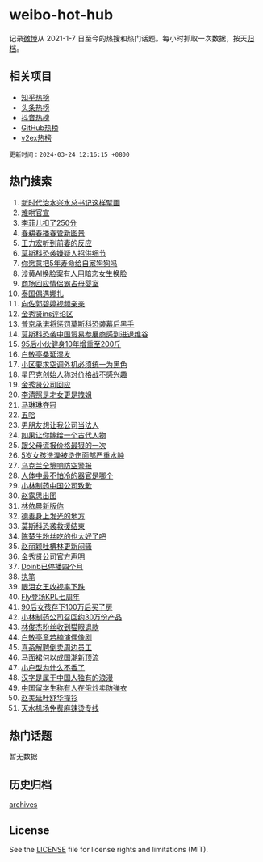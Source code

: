 # weibo-hot-hub

记录[微博](https://www.weibo.com)从 2021-1-7 日至今的热搜和热门话题。每小时抓取一次数据，按天[归档](archives)。

## 相关项目

- [知乎热榜](https://github.com/lonnyzhang423/zhihu-hot-hub)
- [头条热榜](https://github.com/lonnyzhang423/toutiao-hot-hub)
- [抖音热榜](https://github.com/lonnyzhang423/douyin-hot-hub)
- [GitHub热榜](https://github.com/lonnyzhang423/github-hot-hub)
- [v2ex热榜](https://github.com/lonnyzhang423/v2ex-hot-hub)


`更新时间：2024-03-24 12:16:15 +0800`

## 热门搜索

1. [新时代治水兴水总书记这样擘画](https://m.weibo.cn/search?containerid=100103type%3D1%26t%3D10%26q%3D%23%E6%96%B0%E6%97%B6%E4%BB%A3%E6%B2%BB%E6%B0%B4%E5%85%B4%E6%B0%B4%E6%80%BB%E4%B9%A6%E8%AE%B0%E8%BF%99%E6%A0%B7%E6%93%98%E7%94%BB%23&stream_entry_id=51&isnewpage=1&extparam=seat%3D1%26stream_entry_id%3D51%26dgr%3D0%26pos%3D0%26c_type%3D51%26filter_type%3Drealtimehot%26q%3D%2523%25E6%2596%25B0%25E6%2597%25B6%25E4%25BB%25A3%25E6%25B2%25BB%25E6%25B0%25B4%25E5%2585%25B4%25E6%25B0%25B4%25E6%2580%25BB%25E4%25B9%25A6%25E8%25AE%25B0%25E8%25BF%2599%25E6%25A0%25B7%25E6%2593%2598%25E7%2594%25BB%2523%26cate%3D10103%26display_time%3D1711253774%26pre_seqid%3D171125377401201143253)
1. [难哄官宣](https://m.weibo.cn/search?containerid=100103type%3D1%26t%3D10%26q%3D%E9%9A%BE%E5%93%84%E5%AE%98%E5%AE%A3&stream_entry_id=31&isnewpage=1&extparam=seat%3D1%26stream_entry_id%3D31%26lcate%3D5001%26pos%3D0%26filter_type%3Drealtimehot%26realpos%3D1%26q%3D%25E9%259A%25BE%25E5%2593%2584%25E5%25AE%2598%25E5%25AE%25A3%26dgr%3D0%26band_rank%3D1%26c_type%3D31%26flag%3D2%26cate%3D5001%26display_time%3D1711253774%26pre_seqid%3D171125377401201143253)
1. [李菲儿扣了250分](https://m.weibo.cn/search?containerid=100103type%3D1%26t%3D10%26q%3D%23%E6%9D%8E%E8%8F%B2%E5%84%BF%E6%89%A3%E4%BA%86250%E5%88%86%23&stream_entry_id=31&isnewpage=1&extparam=seat%3D1%26stream_entry_id%3D31%26lcate%3D5001%26pos%3D1%26filter_type%3Drealtimehot%26realpos%3D2%26q%3D%2523%25E6%259D%258E%25E8%258F%25B2%25E5%2584%25BF%25E6%2589%25A3%25E4%25BA%2586250%25E5%2588%2586%2523%26dgr%3D0%26band_rank%3D2%26c_type%3D31%26flag%3D1%26cate%3D5001%26display_time%3D1711253774%26pre_seqid%3D171125377401201143253)
1. [春耕春播春管新图景](https://m.weibo.cn/search?containerid=100103type%3D1%26t%3D10%26q%3D%23%E6%98%A5%E8%80%95%E6%98%A5%E6%92%AD%E6%98%A5%E7%AE%A1%E6%96%B0%E5%9B%BE%E6%99%AF%23&stream_entry_id=31&isnewpage=1&extparam=seat%3D1%26stream_entry_id%3D31%26lcate%3D5001%26pos%3D2%26filter_type%3Drealtimehot%26realpos%3D3%26q%3D%2523%25E6%2598%25A5%25E8%2580%2595%25E6%2598%25A5%25E6%2592%25AD%25E6%2598%25A5%25E7%25AE%25A1%25E6%2596%25B0%25E5%259B%25BE%25E6%2599%25AF%2523%26dgr%3D0%26band_rank%3D3%26c_type%3D31%26flag%3D1%26cate%3D5001%26display_time%3D1711253774%26pre_seqid%3D171125377401201143253)
1. [王力宏听到前妻的反应](https://m.weibo.cn/search?containerid=100103type%3D1%26t%3D10%26q%3D%23%E7%8E%8B%E5%8A%9B%E5%AE%8F%E5%90%AC%E5%88%B0%E5%89%8D%E5%A6%BB%E7%9A%84%E5%8F%8D%E5%BA%94%23&stream_entry_id=31&isnewpage=1&extparam=seat%3D1%26stream_entry_id%3D31%26lcate%3D5001%26pos%3D3%26filter_type%3Drealtimehot%26realpos%3D4%26q%3D%2523%25E7%258E%258B%25E5%258A%259B%25E5%25AE%258F%25E5%2590%25AC%25E5%2588%25B0%25E5%2589%258D%25E5%25A6%25BB%25E7%259A%2584%25E5%258F%258D%25E5%25BA%2594%2523%26dgr%3D0%26band_rank%3D4%26c_type%3D31%26flag%3D1%26cate%3D5001%26display_time%3D1711253774%26pre_seqid%3D171125377401201143253)
1. [莫斯科恐袭嫌疑人招供细节](https://m.weibo.cn/search?containerid=100103type%3D1%26t%3D10%26q%3D%23%E8%8E%AB%E6%96%AF%E7%A7%91%E6%81%90%E8%A2%AD%E5%AB%8C%E7%96%91%E4%BA%BA%E6%8B%9B%E4%BE%9B%E7%BB%86%E8%8A%82%23&stream_entry_id=31&isnewpage=1&extparam=seat%3D1%26stream_entry_id%3D31%26lcate%3D5001%26pos%3D4%26filter_type%3Drealtimehot%26realpos%3D5%26q%3D%2523%25E8%258E%25AB%25E6%2596%25AF%25E7%25A7%2591%25E6%2581%2590%25E8%25A2%25AD%25E5%25AB%258C%25E7%2596%2591%25E4%25BA%25BA%25E6%258B%259B%25E4%25BE%259B%25E7%25BB%2586%25E8%258A%2582%2523%26dgr%3D0%26band_rank%3D5%26c_type%3D31%26flag%3D0%26cate%3D5001%26display_time%3D1711253774%26pre_seqid%3D171125377401201143253)
1. [你愿意把5年寿命给自家狗狗吗](https://m.weibo.cn/search?containerid=100103type%3D1%26t%3D10%26q%3D%E4%BD%A0%E6%84%BF%E6%84%8F%E6%8A%8A5%E5%B9%B4%E5%AF%BF%E5%91%BD%E7%BB%99%E8%87%AA%E5%AE%B6%E7%8B%97%E7%8B%97%E5%90%97&stream_entry_id=31&isnewpage=1&extparam=seat%3D1%26stream_entry_id%3D31%26lcate%3D5001%26pos%3D5%26filter_type%3Drealtimehot%26realpos%3D6%26q%3D%25E4%25BD%25A0%25E6%2584%25BF%25E6%2584%258F%25E6%258A%258A5%25E5%25B9%25B4%25E5%25AF%25BF%25E5%2591%25BD%25E7%25BB%2599%25E8%2587%25AA%25E5%25AE%25B6%25E7%258B%2597%25E7%258B%2597%25E5%2590%2597%26dgr%3D0%26band_rank%3D6%26c_type%3D31%26flag%3D0%26cate%3D5001%26display_time%3D1711253774%26pre_seqid%3D171125377401201143253)
1. [涉黄AI换脸案有人用暗恋女生换脸](https://m.weibo.cn/search?containerid=100103type%3D1%26t%3D10%26q%3D%23%E6%B6%89%E9%BB%84AI%E6%8D%A2%E8%84%B8%E6%A1%88%E6%9C%89%E4%BA%BA%E7%94%A8%E6%9A%97%E6%81%8B%E5%A5%B3%E7%94%9F%E6%8D%A2%E8%84%B8%23&stream_entry_id=31&isnewpage=1&extparam=seat%3D1%26stream_entry_id%3D31%26lcate%3D5001%26pos%3D6%26filter_type%3Drealtimehot%26realpos%3D7%26q%3D%2523%25E6%25B6%2589%25E9%25BB%2584AI%25E6%258D%25A2%25E8%2584%25B8%25E6%25A1%2588%25E6%259C%2589%25E4%25BA%25BA%25E7%2594%25A8%25E6%259A%2597%25E6%2581%258B%25E5%25A5%25B3%25E7%2594%259F%25E6%258D%25A2%25E8%2584%25B8%2523%26dgr%3D0%26band_rank%3D7%26c_type%3D31%26flag%3D0%26cate%3D5001%26display_time%3D1711253774%26pre_seqid%3D171125377401201143253)
1. [商场回应情侣霸占母婴室](https://m.weibo.cn/search?containerid=100103type%3D1%26t%3D10%26q%3D%23%E5%95%86%E5%9C%BA%E5%9B%9E%E5%BA%94%E6%83%85%E4%BE%A3%E9%9C%B8%E5%8D%A0%E6%AF%8D%E5%A9%B4%E5%AE%A4%23&stream_entry_id=31&isnewpage=1&extparam=seat%3D1%26stream_entry_id%3D31%26lcate%3D5001%26pos%3D7%26filter_type%3Drealtimehot%26realpos%3D8%26q%3D%2523%25E5%2595%2586%25E5%259C%25BA%25E5%259B%259E%25E5%25BA%2594%25E6%2583%2585%25E4%25BE%25A3%25E9%259C%25B8%25E5%258D%25A0%25E6%25AF%258D%25E5%25A9%25B4%25E5%25AE%25A4%2523%26dgr%3D0%26band_rank%3D8%26c_type%3D31%26flag%3D0%26cate%3D5001%26display_time%3D1711253774%26pre_seqid%3D171125377401201143253)
1. [泰国偶遇娜扎](https://m.weibo.cn/search?containerid=100103type%3D1%26t%3D10%26q%3D%23%E6%B3%B0%E5%9B%BD%E5%81%B6%E9%81%87%E5%A8%9C%E6%89%8E%23&stream_entry_id=31&isnewpage=1&extparam=seat%3D1%26stream_entry_id%3D31%26lcate%3D5001%26pos%3D8%26filter_type%3Drealtimehot%26realpos%3D9%26q%3D%2523%25E6%25B3%25B0%25E5%259B%25BD%25E5%2581%25B6%25E9%2581%2587%25E5%25A8%259C%25E6%2589%258E%2523%26dgr%3D0%26band_rank%3D9%26c_type%3D31%26flag%3D1%26cate%3D5001%26display_time%3D1711253774%26pre_seqid%3D171125377401201143253)
1. [向佐郭碧婷视频亲亲](https://m.weibo.cn/search?containerid=100103type%3D1%26t%3D10%26q%3D%23%E5%90%91%E4%BD%90%E9%83%AD%E7%A2%A7%E5%A9%B7%E8%A7%86%E9%A2%91%E4%BA%B2%E4%BA%B2%23&stream_entry_id=31&isnewpage=1&extparam=seat%3D1%26stream_entry_id%3D31%26lcate%3D5001%26pos%3D9%26filter_type%3Drealtimehot%26realpos%3D10%26q%3D%2523%25E5%2590%2591%25E4%25BD%2590%25E9%2583%25AD%25E7%25A2%25A7%25E5%25A9%25B7%25E8%25A7%2586%25E9%25A2%2591%25E4%25BA%25B2%25E4%25BA%25B2%2523%26dgr%3D0%26band_rank%3D10%26c_type%3D31%26flag%3D0%26cate%3D5001%26display_time%3D1711253774%26pre_seqid%3D171125377401201143253)
1. [金秀贤ins评论区](https://m.weibo.cn/search?containerid=100103type%3D1%26t%3D10%26q%3D%23%E9%87%91%E7%A7%80%E8%B4%A4ins%E8%AF%84%E8%AE%BA%E5%8C%BA%23&stream_entry_id=31&isnewpage=1&extparam=seat%3D1%26stream_entry_id%3D31%26lcate%3D5001%26pos%3D10%26filter_type%3Drealtimehot%26realpos%3D11%26q%3D%2523%25E9%2587%2591%25E7%25A7%2580%25E8%25B4%25A4ins%25E8%25AF%2584%25E8%25AE%25BA%25E5%258C%25BA%2523%26dgr%3D0%26band_rank%3D11%26c_type%3D31%26flag%3D1%26cate%3D5001%26display_time%3D1711253774%26pre_seqid%3D171125377401201143253)
1. [普京承诺将惩罚莫斯科恐袭幕后黑手](https://m.weibo.cn/search?containerid=100103type%3D1%26t%3D10%26q%3D%23%E6%99%AE%E4%BA%AC%E6%89%BF%E8%AF%BA%E5%B0%86%E6%83%A9%E7%BD%9A%E8%8E%AB%E6%96%AF%E7%A7%91%E6%81%90%E8%A2%AD%E5%B9%95%E5%90%8E%E9%BB%91%E6%89%8B%23&stream_entry_id=31&isnewpage=1&extparam=seat%3D1%26stream_entry_id%3D31%26lcate%3D5001%26pos%3D11%26filter_type%3Drealtimehot%26realpos%3D12%26q%3D%2523%25E6%2599%25AE%25E4%25BA%25AC%25E6%2589%25BF%25E8%25AF%25BA%25E5%25B0%2586%25E6%2583%25A9%25E7%25BD%259A%25E8%258E%25AB%25E6%2596%25AF%25E7%25A7%2591%25E6%2581%2590%25E8%25A2%25AD%25E5%25B9%2595%25E5%2590%258E%25E9%25BB%2591%25E6%2589%258B%2523%26dgr%3D0%26band_rank%3D12%26c_type%3D31%26flag%3D1%26cate%3D5001%26display_time%3D1711253774%26pre_seqid%3D171125377401201143253)
1. [莫斯科恐袭中国贸易参展商感到进退维谷](https://m.weibo.cn/search?containerid=100103type%3D1%26t%3D10%26q%3D%23%E8%8E%AB%E6%96%AF%E7%A7%91%E6%81%90%E8%A2%AD%E4%B8%AD%E5%9B%BD%E8%B4%B8%E6%98%93%E5%8F%82%E5%B1%95%E5%95%86%E6%84%9F%E5%88%B0%E8%BF%9B%E9%80%80%E7%BB%B4%E8%B0%B7%23&stream_entry_id=31&isnewpage=1&extparam=seat%3D1%26stream_entry_id%3D31%26lcate%3D5001%26pos%3D12%26filter_type%3Drealtimehot%26realpos%3D13%26q%3D%2523%25E8%258E%25AB%25E6%2596%25AF%25E7%25A7%2591%25E6%2581%2590%25E8%25A2%25AD%25E4%25B8%25AD%25E5%259B%25BD%25E8%25B4%25B8%25E6%2598%2593%25E5%258F%2582%25E5%25B1%2595%25E5%2595%2586%25E6%2584%259F%25E5%2588%25B0%25E8%25BF%259B%25E9%2580%2580%25E7%25BB%25B4%25E8%25B0%25B7%2523%26dgr%3D0%26band_rank%3D13%26c_type%3D31%26flag%3D2%26cate%3D5001%26display_time%3D1711253774%26pre_seqid%3D171125377401201143253)
1. [95后小伙健身10年增重至200斤](https://m.weibo.cn/search?containerid=100103type%3D1%26t%3D10%26q%3D%2395%E5%90%8E%E5%B0%8F%E4%BC%99%E5%81%A5%E8%BA%AB10%E5%B9%B4%E5%A2%9E%E9%87%8D%E8%87%B3200%E6%96%A4%23&stream_entry_id=31&isnewpage=1&extparam=seat%3D1%26stream_entry_id%3D31%26lcate%3D5001%26pos%3D13%26filter_type%3Drealtimehot%26realpos%3D14%26q%3D%252395%25E5%2590%258E%25E5%25B0%258F%25E4%25BC%2599%25E5%2581%25A5%25E8%25BA%25AB10%25E5%25B9%25B4%25E5%25A2%259E%25E9%2587%258D%25E8%2587%25B3200%25E6%2596%25A4%2523%26dgr%3D0%26band_rank%3D14%26c_type%3D31%26flag%3D1%26cate%3D5001%26display_time%3D1711253774%26pre_seqid%3D171125377401201143253)
1. [白敬亭桑延湿发](https://m.weibo.cn/search?containerid=100103type%3D1%26t%3D10%26q%3D%23%E7%99%BD%E6%95%AC%E4%BA%AD%E6%A1%91%E5%BB%B6%E6%B9%BF%E5%8F%91%23&stream_entry_id=31&isnewpage=1&extparam=seat%3D1%26stream_entry_id%3D31%26lcate%3D5001%26pos%3D14%26filter_type%3Drealtimehot%26realpos%3D15%26q%3D%2523%25E7%2599%25BD%25E6%2595%25AC%25E4%25BA%25AD%25E6%25A1%2591%25E5%25BB%25B6%25E6%25B9%25BF%25E5%258F%2591%2523%26dgr%3D0%26band_rank%3D15%26c_type%3D31%26flag%3D1%26cate%3D5001%26display_time%3D1711253774%26pre_seqid%3D171125377401201143253)
1. [小区要求空调外机必须统一为黑色](https://m.weibo.cn/search?containerid=100103type%3D1%26t%3D10%26q%3D%23%E5%B0%8F%E5%8C%BA%E8%A6%81%E6%B1%82%E7%A9%BA%E8%B0%83%E5%A4%96%E6%9C%BA%E5%BF%85%E9%A1%BB%E7%BB%9F%E4%B8%80%E4%B8%BA%E9%BB%91%E8%89%B2%23&stream_entry_id=31&isnewpage=1&extparam=seat%3D1%26stream_entry_id%3D31%26lcate%3D5001%26pos%3D15%26filter_type%3Drealtimehot%26realpos%3D16%26q%3D%2523%25E5%25B0%258F%25E5%258C%25BA%25E8%25A6%2581%25E6%25B1%2582%25E7%25A9%25BA%25E8%25B0%2583%25E5%25A4%2596%25E6%259C%25BA%25E5%25BF%2585%25E9%25A1%25BB%25E7%25BB%259F%25E4%25B8%2580%25E4%25B8%25BA%25E9%25BB%2591%25E8%2589%25B2%2523%26dgr%3D0%26band_rank%3D16%26c_type%3D31%26flag%3D0%26cate%3D5001%26display_time%3D1711253774%26pre_seqid%3D171125377401201143253)
1. [星巴克创始人称对价格战不感兴趣](https://m.weibo.cn/search?containerid=100103type%3D1%26t%3D10%26q%3D%23%E6%98%9F%E5%B7%B4%E5%85%8B%E5%88%9B%E5%A7%8B%E4%BA%BA%E7%A7%B0%E5%AF%B9%E4%BB%B7%E6%A0%BC%E6%88%98%E4%B8%8D%E6%84%9F%E5%85%B4%E8%B6%A3%23&stream_entry_id=31&isnewpage=1&extparam=seat%3D1%26stream_entry_id%3D31%26lcate%3D5001%26pos%3D16%26filter_type%3Drealtimehot%26realpos%3D17%26q%3D%2523%25E6%2598%259F%25E5%25B7%25B4%25E5%2585%258B%25E5%2588%259B%25E5%25A7%258B%25E4%25BA%25BA%25E7%25A7%25B0%25E5%25AF%25B9%25E4%25BB%25B7%25E6%25A0%25BC%25E6%2588%2598%25E4%25B8%258D%25E6%2584%259F%25E5%2585%25B4%25E8%25B6%25A3%2523%26dgr%3D0%26band_rank%3D17%26c_type%3D31%26flag%3D0%26cate%3D5001%26display_time%3D1711253774%26pre_seqid%3D171125377401201143253)
1. [金秀贤公司回应](https://m.weibo.cn/search?containerid=100103type%3D1%26t%3D10%26q%3D%23%E9%87%91%E7%A7%80%E8%B4%A4%E5%85%AC%E5%8F%B8%E5%9B%9E%E5%BA%94%23&stream_entry_id=31&isnewpage=1&extparam=seat%3D1%26stream_entry_id%3D31%26lcate%3D5001%26pos%3D17%26filter_type%3Drealtimehot%26realpos%3D18%26q%3D%2523%25E9%2587%2591%25E7%25A7%2580%25E8%25B4%25A4%25E5%2585%25AC%25E5%258F%25B8%25E5%259B%259E%25E5%25BA%2594%2523%26dgr%3D0%26band_rank%3D18%26c_type%3D31%26flag%3D0%26cate%3D5001%26display_time%3D1711253774%26pre_seqid%3D171125377401201143253)
1. [李清照是才女更是拽姐](https://m.weibo.cn/search?containerid=100103type%3D1%26t%3D10%26q%3D%23%E6%9D%8E%E6%B8%85%E7%85%A7%E6%98%AF%E6%89%8D%E5%A5%B3%E6%9B%B4%E6%98%AF%E6%8B%BD%E5%A7%90%23&stream_entry_id=31&isnewpage=1&extparam=seat%3D1%26stream_entry_id%3D31%26lcate%3D5001%26pos%3D18%26filter_type%3Drealtimehot%26realpos%3D19%26q%3D%2523%25E6%259D%258E%25E6%25B8%2585%25E7%2585%25A7%25E6%2598%25AF%25E6%2589%258D%25E5%25A5%25B3%25E6%259B%25B4%25E6%2598%25AF%25E6%258B%25BD%25E5%25A7%2590%2523%26dgr%3D0%26band_rank%3D19%26c_type%3D31%26flag%3D0%26cate%3D5001%26display_time%3D1711253774%26pre_seqid%3D171125377401201143253)
1. [马琳琳夺冠](https://m.weibo.cn/search?containerid=100103type%3D1%26t%3D10%26q%3D%E9%A9%AC%E7%90%B3%E7%90%B3%E5%A4%BA%E5%86%A0&stream_entry_id=31&isnewpage=1&extparam=seat%3D1%26stream_entry_id%3D31%26lcate%3D5001%26pos%3D19%26filter_type%3Drealtimehot%26realpos%3D20%26q%3D%25E9%25A9%25AC%25E7%2590%25B3%25E7%2590%25B3%25E5%25A4%25BA%25E5%2586%25A0%26dgr%3D0%26band_rank%3D20%26c_type%3D31%26flag%3D1%26cate%3D5001%26display_time%3D1711253774%26pre_seqid%3D171125377401201143253)
1. [五哈](https://m.weibo.cn/search?containerid=100103type%3D1%26t%3D10%26q%3D%E4%BA%94%E5%93%88&stream_entry_id=31&isnewpage=1&extparam=seat%3D1%26stream_entry_id%3D31%26lcate%3D5001%26pos%3D20%26filter_type%3Drealtimehot%26realpos%3D21%26q%3D%25E4%25BA%2594%25E5%2593%2588%26dgr%3D0%26band_rank%3D21%26c_type%3D31%26flag%3D1%26cate%3D5001%26display_time%3D1711253774%26pre_seqid%3D171125377401201143253)
1. [男朋友想让我公司当法人](https://m.weibo.cn/search?containerid=100103type%3D1%26t%3D10%26q%3D%23%E7%94%B7%E6%9C%8B%E5%8F%8B%E6%83%B3%E8%AE%A9%E6%88%91%E5%85%AC%E5%8F%B8%E5%BD%93%E6%B3%95%E4%BA%BA%23&stream_entry_id=31&isnewpage=1&extparam=seat%3D1%26stream_entry_id%3D31%26lcate%3D5001%26pos%3D21%26filter_type%3Drealtimehot%26realpos%3D22%26q%3D%2523%25E7%2594%25B7%25E6%259C%258B%25E5%258F%258B%25E6%2583%25B3%25E8%25AE%25A9%25E6%2588%2591%25E5%2585%25AC%25E5%258F%25B8%25E5%25BD%2593%25E6%25B3%2595%25E4%25BA%25BA%2523%26dgr%3D0%26band_rank%3D22%26c_type%3D31%26flag%3D1%26cate%3D5001%26display_time%3D1711253774%26pre_seqid%3D171125377401201143253)
1. [如果让你嫁给一个古代人物](https://m.weibo.cn/search?containerid=100103type%3D1%26t%3D10%26q%3D%23%E5%A6%82%E6%9E%9C%E8%AE%A9%E4%BD%A0%E5%AB%81%E7%BB%99%E4%B8%80%E4%B8%AA%E5%8F%A4%E4%BB%A3%E4%BA%BA%E7%89%A9%23&stream_entry_id=31&isnewpage=1&extparam=seat%3D1%26stream_entry_id%3D31%26lcate%3D5001%26pos%3D22%26filter_type%3Drealtimehot%26realpos%3D23%26q%3D%2523%25E5%25A6%2582%25E6%259E%259C%25E8%25AE%25A9%25E4%25BD%25A0%25E5%25AB%2581%25E7%25BB%2599%25E4%25B8%2580%25E4%25B8%25AA%25E5%258F%25A4%25E4%25BB%25A3%25E4%25BA%25BA%25E7%2589%25A9%2523%26dgr%3D0%26band_rank%3D23%26c_type%3D31%26flag%3D1%26cate%3D5001%26display_time%3D1711253774%26pre_seqid%3D171125377401201143253)
1. [跟父母谎报价格最狠的一次](https://m.weibo.cn/search?containerid=100103type%3D1%26t%3D10%26q%3D%E8%B7%9F%E7%88%B6%E6%AF%8D%E8%B0%8E%E6%8A%A5%E4%BB%B7%E6%A0%BC%E6%9C%80%E7%8B%A0%E7%9A%84%E4%B8%80%E6%AC%A1&stream_entry_id=31&isnewpage=1&extparam=seat%3D1%26stream_entry_id%3D31%26lcate%3D5001%26pos%3D23%26filter_type%3Drealtimehot%26realpos%3D24%26q%3D%25E8%25B7%259F%25E7%2588%25B6%25E6%25AF%258D%25E8%25B0%258E%25E6%258A%25A5%25E4%25BB%25B7%25E6%25A0%25BC%25E6%259C%2580%25E7%258B%25A0%25E7%259A%2584%25E4%25B8%2580%25E6%25AC%25A1%26dgr%3D0%26band_rank%3D24%26c_type%3D31%26flag%3D1%26cate%3D5001%26display_time%3D1711253774%26pre_seqid%3D171125377401201143253)
1. [5岁女孩洗澡被烫伤面部严重水肿](https://m.weibo.cn/search?containerid=100103type%3D1%26t%3D10%26q%3D%235%E5%B2%81%E5%A5%B3%E5%AD%A9%E6%B4%97%E6%BE%A1%E8%A2%AB%E7%83%AB%E4%BC%A4%E9%9D%A2%E9%83%A8%E4%B8%A5%E9%87%8D%E6%B0%B4%E8%82%BF%23&stream_entry_id=31&isnewpage=1&extparam=seat%3D1%26stream_entry_id%3D31%26lcate%3D5001%26pos%3D24%26filter_type%3Drealtimehot%26realpos%3D25%26q%3D%25235%25E5%25B2%2581%25E5%25A5%25B3%25E5%25AD%25A9%25E6%25B4%2597%25E6%25BE%25A1%25E8%25A2%25AB%25E7%2583%25AB%25E4%25BC%25A4%25E9%259D%25A2%25E9%2583%25A8%25E4%25B8%25A5%25E9%2587%258D%25E6%25B0%25B4%25E8%2582%25BF%2523%26dgr%3D0%26band_rank%3D25%26c_type%3D31%26flag%3D0%26cate%3D5001%26display_time%3D1711253774%26pre_seqid%3D171125377401201143253)
1. [乌克兰全境响防空警报](https://m.weibo.cn/search?containerid=100103type%3D1%26t%3D10%26q%3D%23%E4%B9%8C%E5%85%8B%E5%85%B0%E5%85%A8%E5%A2%83%E5%93%8D%E9%98%B2%E7%A9%BA%E8%AD%A6%E6%8A%A5%23&stream_entry_id=31&isnewpage=1&extparam=seat%3D1%26stream_entry_id%3D31%26lcate%3D5001%26pos%3D25%26filter_type%3Drealtimehot%26realpos%3D26%26q%3D%2523%25E4%25B9%258C%25E5%2585%258B%25E5%2585%25B0%25E5%2585%25A8%25E5%25A2%2583%25E5%2593%258D%25E9%2598%25B2%25E7%25A9%25BA%25E8%25AD%25A6%25E6%258A%25A5%2523%26dgr%3D0%26band_rank%3D26%26c_type%3D31%26flag%3D1%26cate%3D5001%26display_time%3D1711253774%26pre_seqid%3D171125377401201143253)
1. [人体中最不怕冷的器官是哪个](https://m.weibo.cn/search?containerid=100103type%3D1%26t%3D10%26q%3D%23%E4%BA%BA%E4%BD%93%E4%B8%AD%E6%9C%80%E4%B8%8D%E6%80%95%E5%86%B7%E7%9A%84%E5%99%A8%E5%AE%98%E6%98%AF%E5%93%AA%E4%B8%AA%23&stream_entry_id=31&isnewpage=1&extparam=seat%3D1%26stream_entry_id%3D31%26lcate%3D5001%26pos%3D26%26filter_type%3Drealtimehot%26realpos%3D27%26q%3D%2523%25E4%25BA%25BA%25E4%25BD%2593%25E4%25B8%25AD%25E6%259C%2580%25E4%25B8%258D%25E6%2580%2595%25E5%2586%25B7%25E7%259A%2584%25E5%2599%25A8%25E5%25AE%2598%25E6%2598%25AF%25E5%2593%25AA%25E4%25B8%25AA%2523%26dgr%3D0%26band_rank%3D27%26c_type%3D31%26flag%3D0%26cate%3D5001%26display_time%3D1711253774%26pre_seqid%3D171125377401201143253)
1. [小林制药中国公司致歉](https://m.weibo.cn/search?containerid=100103type%3D1%26t%3D10%26q%3D%23%E5%B0%8F%E6%9E%97%E5%88%B6%E8%8D%AF%E4%B8%AD%E5%9B%BD%E5%85%AC%E5%8F%B8%E8%87%B4%E6%AD%89%23&stream_entry_id=31&isnewpage=1&extparam=seat%3D1%26stream_entry_id%3D31%26lcate%3D5001%26pos%3D27%26filter_type%3Drealtimehot%26realpos%3D28%26q%3D%2523%25E5%25B0%258F%25E6%259E%2597%25E5%2588%25B6%25E8%258D%25AF%25E4%25B8%25AD%25E5%259B%25BD%25E5%2585%25AC%25E5%258F%25B8%25E8%2587%25B4%25E6%25AD%2589%2523%26dgr%3D0%26band_rank%3D28%26c_type%3D31%26flag%3D1%26cate%3D5001%26display_time%3D1711253774%26pre_seqid%3D171125377401201143253)
1. [赵露思出图](https://m.weibo.cn/search?containerid=100103type%3D1%26t%3D10%26q%3D%E8%B5%B5%E9%9C%B2%E6%80%9D%E5%87%BA%E5%9B%BE&stream_entry_id=31&isnewpage=1&extparam=seat%3D1%26stream_entry_id%3D31%26lcate%3D5001%26pos%3D28%26filter_type%3Drealtimehot%26realpos%3D29%26q%3D%25E8%25B5%25B5%25E9%259C%25B2%25E6%2580%259D%25E5%2587%25BA%25E5%259B%25BE%26dgr%3D0%26band_rank%3D29%26c_type%3D31%26flag%3D0%26cate%3D5001%26display_time%3D1711253774%26pre_seqid%3D171125377401201143253)
1. [林依晨新版你](https://m.weibo.cn/search?containerid=100103type%3D1%26t%3D10%26q%3D%E6%9E%97%E4%BE%9D%E6%99%A8%E6%96%B0%E7%89%88%E4%BD%A0&stream_entry_id=31&isnewpage=1&extparam=seat%3D1%26stream_entry_id%3D31%26lcate%3D5001%26pos%3D29%26filter_type%3Drealtimehot%26realpos%3D30%26q%3D%25E6%259E%2597%25E4%25BE%259D%25E6%2599%25A8%25E6%2596%25B0%25E7%2589%2588%25E4%25BD%25A0%26dgr%3D0%26band_rank%3D30%26c_type%3D31%26flag%3D1%26cate%3D5001%26display_time%3D1711253774%26pre_seqid%3D171125377401201143253)
1. [德善身上发光的地方](https://m.weibo.cn/search?containerid=100103type%3D1%26t%3D10%26q%3D%E5%BE%B7%E5%96%84%E8%BA%AB%E4%B8%8A%E5%8F%91%E5%85%89%E7%9A%84%E5%9C%B0%E6%96%B9&stream_entry_id=31&isnewpage=1&extparam=seat%3D1%26stream_entry_id%3D31%26lcate%3D5001%26pos%3D30%26filter_type%3Drealtimehot%26realpos%3D31%26q%3D%25E5%25BE%25B7%25E5%2596%2584%25E8%25BA%25AB%25E4%25B8%258A%25E5%258F%2591%25E5%2585%2589%25E7%259A%2584%25E5%259C%25B0%25E6%2596%25B9%26dgr%3D0%26band_rank%3D31%26c_type%3D31%26flag%3D1%26cate%3D5001%26display_time%3D1711253774%26pre_seqid%3D171125377401201143253)
1. [莫斯科恐袭救援结束](https://m.weibo.cn/search?containerid=100103type%3D1%26t%3D10%26q%3D%23%E8%8E%AB%E6%96%AF%E7%A7%91%E6%81%90%E8%A2%AD%E6%95%91%E6%8F%B4%E7%BB%93%E6%9D%9F%23&stream_entry_id=31&isnewpage=1&extparam=seat%3D1%26stream_entry_id%3D31%26lcate%3D5001%26pos%3D31%26filter_type%3Drealtimehot%26realpos%3D32%26q%3D%2523%25E8%258E%25AB%25E6%2596%25AF%25E7%25A7%2591%25E6%2581%2590%25E8%25A2%25AD%25E6%2595%2591%25E6%258F%25B4%25E7%25BB%2593%25E6%259D%259F%2523%26dgr%3D0%26band_rank%3D32%26c_type%3D31%26flag%3D0%26cate%3D5001%26display_time%3D1711253774%26pre_seqid%3D171125377401201143253)
1. [陈楚生粉丝吃的也太好了吧](https://m.weibo.cn/search?containerid=100103type%3D1%26t%3D10%26q%3D%23%E9%99%88%E6%A5%9A%E7%94%9F%E7%B2%89%E4%B8%9D%E5%90%83%E7%9A%84%E4%B9%9F%E5%A4%AA%E5%A5%BD%E4%BA%86%E5%90%A7%23&stream_entry_id=31&isnewpage=1&extparam=seat%3D1%26stream_entry_id%3D31%26lcate%3D5001%26pos%3D32%26filter_type%3Drealtimehot%26realpos%3D33%26q%3D%2523%25E9%2599%2588%25E6%25A5%259A%25E7%2594%259F%25E7%25B2%2589%25E4%25B8%259D%25E5%2590%2583%25E7%259A%2584%25E4%25B9%259F%25E5%25A4%25AA%25E5%25A5%25BD%25E4%25BA%2586%25E5%2590%25A7%2523%26dgr%3D0%26band_rank%3D33%26c_type%3D31%26flag%3D1%26cate%3D5001%26display_time%3D1711253774%26pre_seqid%3D171125377401201143253)
1. [赵丽颖吐槽林更新闷骚](https://m.weibo.cn/search?containerid=100103type%3D1%26t%3D10%26q%3D%23%E8%B5%B5%E4%B8%BD%E9%A2%96%E5%90%90%E6%A7%BD%E6%9E%97%E6%9B%B4%E6%96%B0%E9%97%B7%E9%AA%9A%23&stream_entry_id=31&isnewpage=1&extparam=seat%3D1%26stream_entry_id%3D31%26lcate%3D5001%26pos%3D33%26filter_type%3Drealtimehot%26realpos%3D34%26q%3D%2523%25E8%25B5%25B5%25E4%25B8%25BD%25E9%25A2%2596%25E5%2590%2590%25E6%25A7%25BD%25E6%259E%2597%25E6%259B%25B4%25E6%2596%25B0%25E9%2597%25B7%25E9%25AA%259A%2523%26dgr%3D0%26band_rank%3D34%26c_type%3D31%26flag%3D1%26cate%3D5001%26display_time%3D1711253774%26pre_seqid%3D171125377401201143253)
1. [金秀贤公司官方声明](https://m.weibo.cn/search?containerid=100103type%3D1%26t%3D10%26q%3D%23%E9%87%91%E7%A7%80%E8%B4%A4%E5%85%AC%E5%8F%B8%E5%AE%98%E6%96%B9%E5%A3%B0%E6%98%8E%23&stream_entry_id=31&isnewpage=1&extparam=seat%3D1%26stream_entry_id%3D31%26lcate%3D5001%26pos%3D34%26filter_type%3Drealtimehot%26realpos%3D35%26q%3D%2523%25E9%2587%2591%25E7%25A7%2580%25E8%25B4%25A4%25E5%2585%25AC%25E5%258F%25B8%25E5%25AE%2598%25E6%2596%25B9%25E5%25A3%25B0%25E6%2598%258E%2523%26dgr%3D0%26band_rank%3D35%26c_type%3D31%26flag%3D1%26cate%3D5001%26display_time%3D1711253774%26pre_seqid%3D171125377401201143253)
1. [Doinb已停播四个月](https://m.weibo.cn/search?containerid=100103type%3D1%26t%3D10%26q%3D%23Doinb%E5%B7%B2%E5%81%9C%E6%92%AD%E5%9B%9B%E4%B8%AA%E6%9C%88%23&stream_entry_id=31&isnewpage=1&extparam=seat%3D1%26stream_entry_id%3D31%26lcate%3D5001%26pos%3D35%26filter_type%3Drealtimehot%26realpos%3D36%26q%3D%2523Doinb%25E5%25B7%25B2%25E5%2581%259C%25E6%2592%25AD%25E5%259B%259B%25E4%25B8%25AA%25E6%259C%2588%2523%26dgr%3D0%26band_rank%3D36%26c_type%3D31%26flag%3D1%26cate%3D5001%26display_time%3D1711253774%26pre_seqid%3D171125377401201143253)
1. [执笔](https://m.weibo.cn/search?containerid=100103type%3D1%26t%3D10%26q%3D%E6%89%A7%E7%AC%94&stream_entry_id=31&isnewpage=1&extparam=seat%3D1%26stream_entry_id%3D31%26lcate%3D5001%26pos%3D36%26filter_type%3Drealtimehot%26realpos%3D37%26q%3D%25E6%2589%25A7%25E7%25AC%2594%26dgr%3D0%26band_rank%3D37%26c_type%3D31%26flag%3D1%26cate%3D5001%26display_time%3D1711253774%26pre_seqid%3D171125377401201143253)
1. [眼泪女王收视率下跌](https://m.weibo.cn/search?containerid=100103type%3D1%26t%3D10%26q%3D%23%E7%9C%BC%E6%B3%AA%E5%A5%B3%E7%8E%8B%E6%94%B6%E8%A7%86%E7%8E%87%E4%B8%8B%E8%B7%8C%23&stream_entry_id=31&isnewpage=1&extparam=seat%3D1%26stream_entry_id%3D31%26lcate%3D5001%26pos%3D37%26filter_type%3Drealtimehot%26realpos%3D38%26q%3D%2523%25E7%259C%25BC%25E6%25B3%25AA%25E5%25A5%25B3%25E7%258E%258B%25E6%2594%25B6%25E8%25A7%2586%25E7%258E%2587%25E4%25B8%258B%25E8%25B7%258C%2523%26dgr%3D0%26band_rank%3D38%26c_type%3D31%26flag%3D0%26cate%3D5001%26display_time%3D1711253774%26pre_seqid%3D171125377401201143253)
1. [Fly登场KPL七周年](https://m.weibo.cn/search?containerid=100103type%3D1%26t%3D10%26q%3D%23Fly%E7%99%BB%E5%9C%BAKPL%E4%B8%83%E5%91%A8%E5%B9%B4%23&stream_entry_id=31&isnewpage=1&extparam=seat%3D1%26stream_entry_id%3D31%26lcate%3D5001%26pos%3D38%26filter_type%3Drealtimehot%26realpos%3D39%26q%3D%2523Fly%25E7%2599%25BB%25E5%259C%25BAKPL%25E4%25B8%2583%25E5%2591%25A8%25E5%25B9%25B4%2523%26dgr%3D0%26band_rank%3D39%26c_type%3D31%26flag%3D1%26cate%3D5001%26display_time%3D1711253774%26pre_seqid%3D171125377401201143253)
1. [90后女孩存下100万后买了房](https://m.weibo.cn/search?containerid=100103type%3D1%26t%3D10%26q%3D%2390%E5%90%8E%E5%A5%B3%E5%AD%A9%E5%AD%98%E4%B8%8B100%E4%B8%87%E5%90%8E%E4%B9%B0%E4%BA%86%E6%88%BF%23&stream_entry_id=31&isnewpage=1&extparam=seat%3D1%26stream_entry_id%3D31%26lcate%3D5001%26pos%3D39%26filter_type%3Drealtimehot%26realpos%3D40%26q%3D%252390%25E5%2590%258E%25E5%25A5%25B3%25E5%25AD%25A9%25E5%25AD%2598%25E4%25B8%258B100%25E4%25B8%2587%25E5%2590%258E%25E4%25B9%25B0%25E4%25BA%2586%25E6%2588%25BF%2523%26dgr%3D0%26band_rank%3D40%26c_type%3D31%26flag%3D0%26cate%3D5001%26display_time%3D1711253774%26pre_seqid%3D171125377401201143253)
1. [小林制药公司召回约30万份产品](https://m.weibo.cn/search?containerid=100103type%3D1%26t%3D10%26q%3D%23%E5%B0%8F%E6%9E%97%E5%88%B6%E8%8D%AF%E5%85%AC%E5%8F%B8%E5%8F%AC%E5%9B%9E%E7%BA%A630%E4%B8%87%E4%BB%BD%E4%BA%A7%E5%93%81%23&stream_entry_id=31&isnewpage=1&extparam=seat%3D1%26stream_entry_id%3D31%26lcate%3D5001%26pos%3D40%26filter_type%3Drealtimehot%26realpos%3D41%26q%3D%2523%25E5%25B0%258F%25E6%259E%2597%25E5%2588%25B6%25E8%258D%25AF%25E5%2585%25AC%25E5%258F%25B8%25E5%258F%25AC%25E5%259B%259E%25E7%25BA%25A630%25E4%25B8%2587%25E4%25BB%25BD%25E4%25BA%25A7%25E5%2593%2581%2523%26dgr%3D0%26band_rank%3D41%26c_type%3D31%26flag%3D0%26cate%3D5001%26display_time%3D1711253774%26pre_seqid%3D171125377401201143253)
1. [林俊杰粉丝收到猫眼退款](https://m.weibo.cn/search?containerid=100103type%3D1%26t%3D10%26q%3D%23%E6%9E%97%E4%BF%8A%E6%9D%B0%E7%B2%89%E4%B8%9D%E6%94%B6%E5%88%B0%E7%8C%AB%E7%9C%BC%E9%80%80%E6%AC%BE%23&stream_entry_id=31&isnewpage=1&extparam=seat%3D1%26stream_entry_id%3D31%26lcate%3D5001%26pos%3D41%26filter_type%3Drealtimehot%26realpos%3D42%26q%3D%2523%25E6%259E%2597%25E4%25BF%258A%25E6%259D%25B0%25E7%25B2%2589%25E4%25B8%259D%25E6%2594%25B6%25E5%2588%25B0%25E7%258C%25AB%25E7%259C%25BC%25E9%2580%2580%25E6%25AC%25BE%2523%26dgr%3D0%26band_rank%3D42%26c_type%3D31%26flag%3D32768%26cate%3D5001%26display_time%3D1711253774%26pre_seqid%3D171125377401201143253)
1. [白敬亭章若楠演偶像剧](https://m.weibo.cn/search?containerid=100103type%3D1%26t%3D10%26q%3D%23%E7%99%BD%E6%95%AC%E4%BA%AD%E7%AB%A0%E8%8B%A5%E6%A5%A0%E6%BC%94%E5%81%B6%E5%83%8F%E5%89%A7%23&stream_entry_id=31&isnewpage=1&extparam=seat%3D1%26stream_entry_id%3D31%26lcate%3D5001%26pos%3D42%26filter_type%3Drealtimehot%26realpos%3D43%26q%3D%2523%25E7%2599%25BD%25E6%2595%25AC%25E4%25BA%25AD%25E7%25AB%25A0%25E8%258B%25A5%25E6%25A5%25A0%25E6%25BC%2594%25E5%2581%25B6%25E5%2583%258F%25E5%2589%25A7%2523%26dgr%3D0%26band_rank%3D43%26c_type%3D31%26flag%3D1%26cate%3D5001%26display_time%3D1711253774%26pre_seqid%3D171125377401201143253)
1. [喜茶解聘倒卖周边员工](https://m.weibo.cn/search?containerid=100103type%3D1%26t%3D10%26q%3D%23%E5%96%9C%E8%8C%B6%E8%A7%A3%E8%81%98%E5%80%92%E5%8D%96%E5%91%A8%E8%BE%B9%E5%91%98%E5%B7%A5%23&stream_entry_id=31&isnewpage=1&extparam=seat%3D1%26stream_entry_id%3D31%26lcate%3D5001%26pos%3D43%26filter_type%3Drealtimehot%26realpos%3D44%26q%3D%2523%25E5%2596%259C%25E8%258C%25B6%25E8%25A7%25A3%25E8%2581%2598%25E5%2580%2592%25E5%258D%2596%25E5%2591%25A8%25E8%25BE%25B9%25E5%2591%2598%25E5%25B7%25A5%2523%26dgr%3D0%26band_rank%3D44%26c_type%3D31%26flag%3D0%26cate%3D5001%26display_time%3D1711253774%26pre_seqid%3D171125377401201143253)
1. [马面裙何以成国潮新顶流](https://m.weibo.cn/search?containerid=100103type%3D1%26t%3D10%26q%3D%23%E9%A9%AC%E9%9D%A2%E8%A3%99%E4%BD%95%E4%BB%A5%E6%88%90%E5%9B%BD%E6%BD%AE%E6%96%B0%E9%A1%B6%E6%B5%81%23&stream_entry_id=31&isnewpage=1&extparam=seat%3D1%26stream_entry_id%3D31%26lcate%3D5001%26pos%3D44%26filter_type%3Drealtimehot%26realpos%3D45%26q%3D%2523%25E9%25A9%25AC%25E9%259D%25A2%25E8%25A3%2599%25E4%25BD%2595%25E4%25BB%25A5%25E6%2588%2590%25E5%259B%25BD%25E6%25BD%25AE%25E6%2596%25B0%25E9%25A1%25B6%25E6%25B5%2581%2523%26dgr%3D0%26band_rank%3D45%26c_type%3D31%26flag%3D1%26cate%3D5001%26display_time%3D1711253774%26pre_seqid%3D171125377401201143253)
1. [小户型为什么不香了](https://m.weibo.cn/search?containerid=100103type%3D1%26t%3D10%26q%3D%23%E5%B0%8F%E6%88%B7%E5%9E%8B%E4%B8%BA%E4%BB%80%E4%B9%88%E4%B8%8D%E9%A6%99%E4%BA%86%23&stream_entry_id=31&isnewpage=1&extparam=seat%3D1%26stream_entry_id%3D31%26lcate%3D5001%26pos%3D45%26filter_type%3Drealtimehot%26realpos%3D46%26q%3D%2523%25E5%25B0%258F%25E6%2588%25B7%25E5%259E%258B%25E4%25B8%25BA%25E4%25BB%2580%25E4%25B9%2588%25E4%25B8%258D%25E9%25A6%2599%25E4%25BA%2586%2523%26dgr%3D0%26band_rank%3D46%26c_type%3D31%26flag%3D0%26cate%3D5001%26display_time%3D1711253774%26pre_seqid%3D171125377401201143253)
1. [汉字是属于中国人独有的浪漫](https://m.weibo.cn/search?containerid=100103type%3D1%26t%3D10%26q%3D%23%E6%B1%89%E5%AD%97%E6%98%AF%E5%B1%9E%E4%BA%8E%E4%B8%AD%E5%9B%BD%E4%BA%BA%E7%8B%AC%E6%9C%89%E7%9A%84%E6%B5%AA%E6%BC%AB%23&stream_entry_id=31&isnewpage=1&extparam=seat%3D1%26stream_entry_id%3D31%26lcate%3D5001%26pos%3D46%26filter_type%3Drealtimehot%26realpos%3D47%26q%3D%2523%25E6%25B1%2589%25E5%25AD%2597%25E6%2598%25AF%25E5%25B1%259E%25E4%25BA%258E%25E4%25B8%25AD%25E5%259B%25BD%25E4%25BA%25BA%25E7%258B%25AC%25E6%259C%2589%25E7%259A%2584%25E6%25B5%25AA%25E6%25BC%25AB%2523%26dgr%3D0%26band_rank%3D47%26c_type%3D31%26flag%3D0%26cate%3D5001%26display_time%3D1711253774%26pre_seqid%3D171125377401201143253)
1. [中国留学生称有人在俄炒卖防弹衣](https://m.weibo.cn/search?containerid=100103type%3D1%26t%3D10%26q%3D%23%E4%B8%AD%E5%9B%BD%E7%95%99%E5%AD%A6%E7%94%9F%E7%A7%B0%E6%9C%89%E4%BA%BA%E5%9C%A8%E4%BF%84%E7%82%92%E5%8D%96%E9%98%B2%E5%BC%B9%E8%A1%A3%23&stream_entry_id=31&isnewpage=1&extparam=seat%3D1%26stream_entry_id%3D31%26lcate%3D5001%26pos%3D47%26filter_type%3Drealtimehot%26realpos%3D48%26q%3D%2523%25E4%25B8%25AD%25E5%259B%25BD%25E7%2595%2599%25E5%25AD%25A6%25E7%2594%259F%25E7%25A7%25B0%25E6%259C%2589%25E4%25BA%25BA%25E5%259C%25A8%25E4%25BF%2584%25E7%2582%2592%25E5%258D%2596%25E9%2598%25B2%25E5%25BC%25B9%25E8%25A1%25A3%2523%26dgr%3D0%26band_rank%3D48%26c_type%3D31%26flag%3D0%26cate%3D5001%26display_time%3D1711253774%26pre_seqid%3D171125377401201143253)
1. [赵美延叶舒华撞衫](https://m.weibo.cn/search?containerid=100103type%3D1%26t%3D10%26q%3D%23%E8%B5%B5%E7%BE%8E%E5%BB%B6%E5%8F%B6%E8%88%92%E5%8D%8E%E6%92%9E%E8%A1%AB%23&stream_entry_id=31&isnewpage=1&extparam=seat%3D1%26stream_entry_id%3D31%26lcate%3D5001%26pos%3D48%26filter_type%3Drealtimehot%26realpos%3D49%26q%3D%2523%25E8%25B5%25B5%25E7%25BE%258E%25E5%25BB%25B6%25E5%258F%25B6%25E8%2588%2592%25E5%258D%258E%25E6%2592%259E%25E8%25A1%25AB%2523%26dgr%3D0%26band_rank%3D49%26c_type%3D31%26flag%3D0%26cate%3D5001%26display_time%3D1711253774%26pre_seqid%3D171125377401201143253)
1. [天水机场免费麻辣烫专线](https://m.weibo.cn/search?containerid=100103type%3D1%26t%3D10%26q%3D%23%E5%A4%A9%E6%B0%B4%E6%9C%BA%E5%9C%BA%E5%85%8D%E8%B4%B9%E9%BA%BB%E8%BE%A3%E7%83%AB%E4%B8%93%E7%BA%BF%23&stream_entry_id=31&isnewpage=1&extparam=seat%3D1%26stream_entry_id%3D31%26lcate%3D5001%26pos%3D49%26filter_type%3Drealtimehot%26realpos%3D50%26q%3D%2523%25E5%25A4%25A9%25E6%25B0%25B4%25E6%259C%25BA%25E5%259C%25BA%25E5%2585%258D%25E8%25B4%25B9%25E9%25BA%25BB%25E8%25BE%25A3%25E7%2583%25AB%25E4%25B8%2593%25E7%25BA%25BF%2523%26dgr%3D0%26band_rank%3D50%26c_type%3D31%26flag%3D1%26cate%3D5001%26display_time%3D1711253774%26pre_seqid%3D171125377401201143253)

## 热门话题

暂无数据

## 历史归档

[archives](archives)

## License

See the [LICENSE](LICENSE) file for license rights and limitations (MIT).
